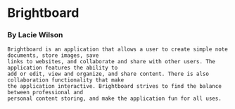 # Brightboard

### By Lacie Wilson

    Brightboard is an application that allows a user to create simple note documents, store images, save
    links to websites, and collaborate and share with other users. The application features the ability to
    add or edit, view and organize, and share content. There is also collaboration functionality that make
    the application interactive. Brightboard strives to find the balance between professional and 
    personal content storing, and make the application fun for all uses.
